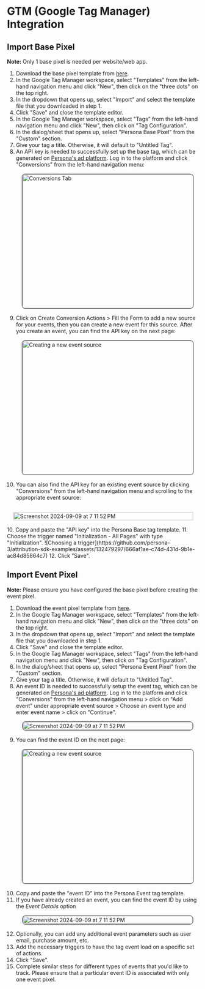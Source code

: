 # GTM (Google Tag Manager) Integration

## Import Base Pixel

**Note:** Only 1 base pixel is needed per website/web app.

1. Download the base pixel template from [here](https://cdn.persona3.tech/assets/files/persona-base-pixel-template.tpl).
2. In the Google Tag Manager workspace, select "Templates" from the left-hand navigation menu and click "New", then click on the "three dots" on the top right.
3. In the dropdown that opens up, select "Import" and select the template file that you downloaded in step 1.
4. Click "Save" and close the template editor.
5. In the Google Tag Manager workspace, select "Tags" from the left-hand navigation menu and click "New", then click on "Tag Configuration".
6. In the dialog/sheet that opens up, select "Persona Base Pixel" from the "Custom" section.
7. Give your tag a title. Otherwise, it will default to "Untitled Tag".
8. An API key is needed to successfully set up the base tag, which can be generated on [Persona's ad platform](https://ads.persona3.io/conversions "Persona's ad platform"). Log in to the platform and click "Conversions" from the left-hand navigation menu: <div style="display: flex; justify-content:center; items:center; padding:16px;"><img style="border: 1px solid black; border-radius: 8px;" src="https://github.com/user-attachments/assets/dfa286ae-64dc-4237-80b3-5cddbe991202" alt="Conversions Tab" width="800" height="350"/></div>
9. Click on Create Conversion Actions > Fill the Form to add a new source for your events, then you can create a new event for this source. After you create an event, you can find the API key on the next page:    
    <div style="display: flex; justify-content:center; items:center; padding:16px;">
      <img style="border: 1px solid black; border-radius: 8px;" src="https://github.com/user-attachments/assets/c42ae357-afca-42ed-a4e3-680681f1b81f" alt="Creating a new event source" width="800" height="350"/>
    </div>
10. You can also find the API key for an existing event source by clicking "Conversions" from the left-hand navigation menu and scrolling to the appropriate event source:
  <div style="display: flex; justify-content:center; items:center; padding:16px;"><img width="100%" alt="Screenshot 2024-09-09 at 7 11 52 PM" src="https://github.com/user-attachments/assets/24d0ad8f-30c8-4a63-9d01-604f96e106e8" /> </div>
10. Copy and paste the "API key" into the Persona Base tag template.
11. Choose the trigger named "Initialization - All Pages" with type "Initialization".
    ![Choosing a trigger](https://github.com/persona-3/attribution-sdk-examples/assets/132479297/666af1ae-c74d-431d-9b1e-ac84d85864c7)
12. Click "Save".


## Import Event Pixel

**Note:** Please ensure you have configured the base pixel before creating the event pixel.

1. Download the event pixel template from [here](https://cdn.persona3.tech/assets/files/persona-event-pixel-template.tpl).
2. In the Google Tag Manager workspace, select "Templates" from the left-hand navigation menu and click "New", then click on the "three dots" on the top right.
3. In the dropdown that opens up, select "Import" and select the template file that you downloaded in step 1.
4. Click "Save" and close the template editor.
5. In the Google Tag Manager workspace, select "Tags" from the left-hand navigation menu and click "New", then click on "Tag Configuration".
6. In the dialog/sheet that opens up, select "Persona Event Pixel" from the "Custom" section.
7. Give your tag a title. Otherwise, it will default to "Untitled Tag".
8. An event ID is needed to successfully setup the event tag, which can be generated on [Persona's ad platform](https://ads.persona3.io/conversions "Persona's ad platform"). Log in to the platform and click "Conversions" from the left-hand navigation menu > click on "Add event" under appropriate event source > Choose an event type and enter event name > click on "Continue". <div style="display: flex; justify-content:center; items:center; padding:16px;"><img style="border: 1px solid black; border-radius: 8px;"  width="100%" alt="Screenshot 2024-09-09 at 7 11 52 PM" src="https://github.com/user-attachments/assets/64fa16c5-9831-411a-932e-82f907d05cc9"/></div>
9. You can find the event ID on the next page: <div style="display: flex; justify-content:center; items:center; padding:16px;">
      <img style="border: 1px solid black; border-radius: 8px;" src="https://github.com/user-attachments/assets/c42ae357-afca-42ed-a4e3-680681f1b81f" alt="Creating a new event source" width="800" height="350"/>
    </div>
10. Copy and paste the "event ID" into the Persona Event tag template.
11. If you have already created an event, you can find the event ID by using the *Event Details* option <div style="display: flex; justify-content:center; items:center; padding:16px;"><img style="border: 1px solid black; border-radius: 8px;"  width="100%" alt="Screenshot 2024-09-09 at 7 11 52 PM" src="https://github.com/user-attachments/assets/181dce35-c447-4107-8223-20a83d6e911e"/></div>
12. Optionally, you can add any additional event parameters such as user email, purchase amount, etc.
13. Add the necessary triggers to have the tag event load on a specific set of actions.
14. Click "Save".
15. Complete similar steps for different types of events that you'd like to track. Please ensure that a particular event ID is associated with only one event pixel.

